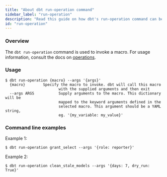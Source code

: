 ```yaml
---
title: "About dbt run-operation command"
sidebar_label: "run-operation"
description: "Read this guide on how dbt's run-operation command can be used to invoke a macro."
id: "run-operation"
---
```


### Overview

The `dbt run-operation` command is used to invoke a macro. For usage information, consult the docs on [operations](/docs/build/hooks-operations#about-operations).

### Usage
```
$ dbt run-operation {macro} --args '{args}'
  {macro}        Specify the macro to invoke. dbt will call this macro
                        with the supplied arguments and then exit
  --args ARGS           Supply arguments to the macro. This dictionary will be
                        mapped to the keyword arguments defined in the
                        selected macro. This argument should be a YAML string,
                        eg. '{my_variable: my_value}'
```
### Command line examples

Example 1:

`$ dbt run-operation grant_select --args '{role: reporter}'`

Example 2:

`$ dbt run-operation clean_stale_models --args '{days: 7, dry_run: True}'`
